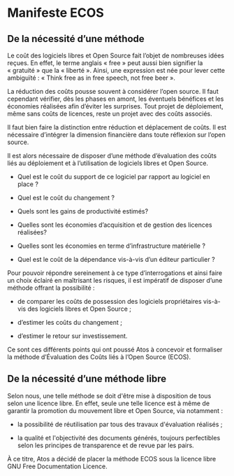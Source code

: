 # Manifeste ECOS

##  De la nécessité d’une méthode

Le coût des logiciels libres et Open Source fait l’objet de nombreuses idées reçues. En effet, le terme anglais « free » peut aussi bien signifier la « gratuité » que la « liberté ». Ainsi, une expression est née pour lever cette ambiguïté : « Think free as in free speech, not free beer ».

La réduction des coûts pousse souvent à considérer l’open source. Il faut cependant vérifier, dès les phases en amont, les éventuels bénéfices et les économies réalisées afin d’éviter les surprises. Tout projet de déploiement, même sans coûts de licences, reste un projet avec des coûts associés.

Il faut bien faire la distinction entre réduction et déplacement de coûts. Il est nécessaire d’intégrer la dimension financière dans toute réflexion sur l’open source.

Il est alors nécessaire de disposer d’une méthode d’évaluation des coûts liés au déploiement et à l’utilisation de logiciels libres et Open Source.

* Quel est le coût du support de ce logiciel par rapport au logiciel en place ?

* Quel est le coût du changement ?

* Quels sont les gains de productivité estimés?

* Quelles sont les économies d’acquisition et de gestion des licences réalisées?

* Quelles sont les économies en terme d’infrastructure matérielle ?

* Quel est le coût de la dépendance vis-à-vis d’un éditeur particulier ?

Pour pouvoir répondre sereinement à ce type d’interrogations et ainsi faire un choix éclairé en maîtrisant les risques, il est impératif de disposer d’une méthode offrant la possibilité :

* de comparer les coûts de possession des logiciels propriétaires vis-à-vis des logiciels libres et Open Source ;

* d’estimer les coûts du changement ;

* d’estimer le retour sur investissement.

Ce sont ces différents points qui ont poussé Atos à concevoir et formaliser la méthode d’Évaluation des Coûts liés à l’Open Source (ECOS).

##  De la nécessité d’une méthode libre

Selon nous, une telle méthode se doit d'être mise à disposition de tous selon une licence libre. En effet, seule une telle licence est à même de garantir la promotion du mouvement libre et Open Source, via notamment :

* la possibilité de réutilisation par tous des travaux d'évaluation réalisés ;

* la qualité et l'objectivité des documents générés, toujours perfectibles selon les principes de transparence et de revue par les pairs.

À ce titre, Atos a décidé de placer la méthode ECOS sous la licence libre GNU Free Documentation Licence.
